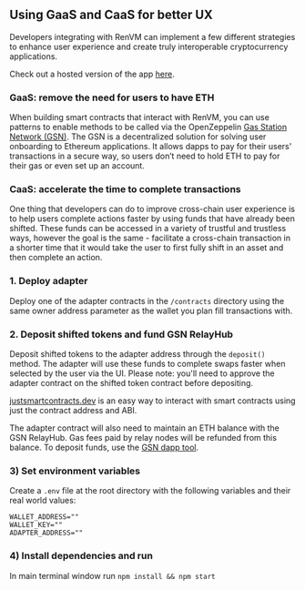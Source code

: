 ## Using GaaS and CaaS for better UX

Developers integrating with RenVM can implement a few different strategies to enhance user experience and create truly interoperable cryptocurrency applications.

Check out a hosted version of the app [here](https://examples.renproject.io/).

### GaaS: remove the need for users to have ETH

When building smart contracts that interact with RenVM, you can use patterns to enable methods to be called via the OpenZeppelin [Gas Station Network (GSN)](https://gsn.openzeppelin.com/). The GSN is a decentralized solution for solving user onboarding to Ethereum applications. It allows dapps to pay for their users' transactions in a secure way, so users don’t need to hold ETH to pay for their gas or even set up an account.

### CaaS: accelerate the time to complete transactions

One thing that developers can do to improve cross-chain user experience is to help users complete actions faster by using funds that have already been shifted. These funds can be accessed in a variety of trustful and trustless ways, however the goal is the same - facilitate a cross-chain transaction in a shorter time that it would take the user to first fully shift in an asset and then complete an action.

### 1. Deploy adapter

Deploy one of the adapter contracts in the `/contracts` directory using the same owner address parameter as the wallet you plan fill transactions with.

### 2. Deposit shifted tokens and fund GSN RelayHub

Deposit shifted tokens to the adapter address through the `deposit()` method. The adapter will use these funds to complete swaps faster when selected by the user via the UI. Please note: you'll need to approve the adapter contract on the shifted token contract before depositing.

[justsmartcontracts.dev](https://justsmartcontracts.dev/) is an easy way to interact with smart contracts using just the contract address and ABI.

The adapter contract will also need to maintain an ETH balance with the GSN RelayHub. Gas fees paid by relay nodes will be refunded from this balance. To deposit funds, use the [GSN dapp tool](https://gsn.openzeppelin.com/recipients).

### 3) Set environment variables

Create a `.env` file at the root directory with the following variables and their real world values:

```
WALLET_ADDRESS=""
WALLET_KEY=""
ADAPTER_ADDRESS=""
```

### 4) Install dependencies and run

In main terminal window run
`npm install && npm start`
